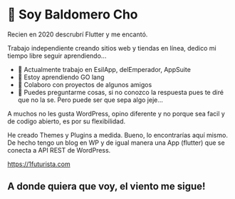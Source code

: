 # **👋 Soy Baldomero Cho**
Recien en 2020 descrubrí Flutter y me encantó.

Trabajo independiente creando sitios web y tiendas en línea, dedico mi tiempo libre seguir aprendiendo...

- 🔭 Actualmente trabajo en EsilApp, delEmperador, AppSuite
- 🌱 Estoy aprendiendo GO lang
- 👯 Colaboro con proyectos de algunos amigos
- 💬 Puedes preguntarme cosas, si no conozco la respuesta pues te diré que no la se. Pero puede ser que sepa algo jeje...


A muchos no les gusta WordPress, opino diferente y no porque sea facil y de codigo abierto, es por su flexibilidad. 

He creado Themes y Plugins a medida. Bueno, lo encontrarías aquí mismo. De hecho tengo un blog en WP y de igual manera una App (flutter) que se conecta a API REST de WordPress.

https://1futurista.com


## A donde quiera que voy, el viento me sigue!
